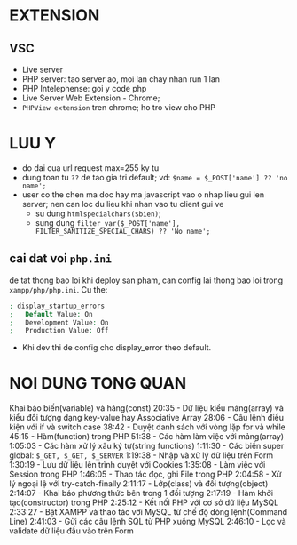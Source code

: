 # EXTENSION

## VSC

- Live server
- PHP server: tao server ao, moi lan chay nhan run 1 lan
- PHP Intelephense: goi y code php
- Live Server Web Extension - Chrome;
- `PHPView extension` tren chrome; ho tro view cho PHP

# LUU Y

- do dai cua url request max=255 ky tu
- dung toan tu `??` de tao gia tri default; vd: `$name = $_POST['name'] ?? 'no name';`
- user co the chen ma doc hay ma javascript vao o nhap lieu gui len server; nen can loc du lieu khi nhan vao tu client gui ve
  - su dung `htmlspecialchars($bien)`;
  - sung dung `filter_var($_POST['name'], FILTER_SANITIZE_SPECIAL_CHARS) ?? 'No name';`

## cai dat voi `php.ini`

de tat thong bao loi khi deploy san pham, can config lai thong bao loi trong `xampp/php/php.ini`. Cu the:

```php
; display_startup_errors
;   Default Value: On
;   Development Value: On
;   Production Value: Off
```

- Khi dev thi de config cho display_error theo default.

# NOI DUNG TONG QUAN

Khai báo biến(variable) và hăng(const)
20:35 - Dữ liệu kiểu mảng(array) và kiểu đối tượng dạng key-value hay Associative Array
28:06 - Câu lệnh điều kiện với if và switch case
38:42 - Duyệt danh sách với vòng lặp for và while
45:15 - Hàm(function) trong PHP
51:38 - Các hàm làm việc với mảng(array)
1:05:03 - Các hàm xử lý xâu ký tự(string functions)
1:11:30 - Các biến super global: `$_GET, $_GET, $_SERVER`
1:19:38 - Nhập và xử lý dữ liệu trên Form
1:30:19 - Lưu dữ liệu lên trình duyệt với Cookies
1:35:08 - Làm việc với Session trong PHP
1:46:05 - Thao tác đọc, ghi File trong PHP
2:04:58 - Xử lý ngoại lệ với try-catch-finally
2:11:17 - Lớp(class) và đối tượng(object)
2:14:07 - Khai báo phương thức bên trong 1 đối tượng
2:17:19 - Hàm khởi tạo(constructor) trong PHP
2:25:12 - Kết nối PHP với cơ sở dữ liệu MySQL
2:33:27 - Bật XAMPP và thao tác với MySQL từ chế độ dòng lệnh(Command Line)
2:41:03 - Gửi các câu lệnh SQL từ PHP xuống MySQL
2:46:10 - Lọc và validate dữ liệu đầu vào trên Form
